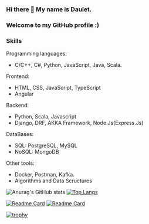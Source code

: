 ### Hi there 👋 My name is Daulet.
### Welcome to my GitHub profile :)

### Skills
Programming languages:
  - C/C++, C#, Python, JavaScript, Java, Scala.

Frontend:
  - HTML, CSS, JavaScript, TypeScript
  - Angular

Backend:
  - Python, Scala, Javascript
  - Django, DRF, AKKA Framework, Node.Js(Express.Js)
 
DataBases:
  - SQL: PostgreSQL, MySQL
  - NoSQL: MongoDB
 
Other tools:
  - Docker, Postman, Kafka.
  - Algorithms and Data Scructures

![Anurag's GitHub stats](https://github-readme-stats.vercel.app/api?username=Headsman-4899&show_icons=true&theme=radical)
[![Top Langs](https://github-readme-stats.vercel.app/api/top-langs/?username=Headsman-4899&langs_count=10&layout=compact&theme=radical)](https://github.com/anuraghazra/github-readme-stats&theme=radical)


[![Readme Card](https://github-readme-stats.vercel.app/api/pin/?username=Headsman-4899&repo=NodeJs&theme=radical)](https://github.com/anuraghazra/github-readme-stats)
[![Readme Card](https://github-readme-stats.vercel.app/api/pin/?username=Headsman-4899&repo=Backend-for-Highloaded-Environment&t&langs_count=10heme=radical)](https://github.com/anuraghazra/github-readme-stats)

[![trophy](https://github-profile-trophy.vercel.app/?username=Headsman-4899&margin-w=29&theme=juicyfresh)](https://github.com/ryo-ma/github-profile-trophy)

